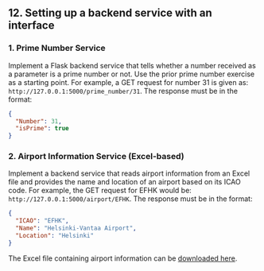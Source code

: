 ## 12. Setting up a backend service with an interface

### 1. Prime Number Service
Implement a Flask backend service that tells whether a number received as a parameter is a prime number or not. Use the prior prime number exercise as a starting point. For example, a GET request for number 31 is given as: `http://127.0.0.1:5000/prime_number/31`. The response must be in the format:

```json
{
  "Number": 31,
  "isPrime": true
}
```

### 2. Airport Information Service (Excel-based)
Implement a backend service that reads airport information from an Excel file and provides the name and location of an airport based on its ICAO code. For example, the GET request for EFHK would be: `http://127.0.0.1:5000/airport/EFHK`. The response must be in the format:

```json
{
  "ICAO": "EFHK",
  "Name": "Helsinki-Vantaa Airport",
  "Location": "Helsinki"
}
```
The Excel file containing airport information can be [downloaded here](./airports.xlsx).
